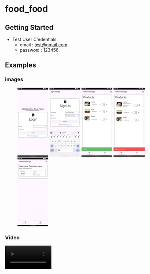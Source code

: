 # food_food


## Getting Started

 - Test User Credentials
   - email : test@gmail.com
   - password : 123456

## Examples
### images
<figure>
<img src="https://github.com/riyan-dcosta/food_food/blob/main/examples/images/signin_page.png?raw=true" width="100"/>
<img src="https://github.com/riyan-dcosta/food_food/blob/main/examples/images/signup_page.png?raw=true" width="100"/>
  <img src="https://github.com/riyan-dcosta/food_food/blob/main/examples/images/dashboard-products_page.png?raw=true" width="100"/>
  <img src="https://github.com/riyan-dcosta/food_food/blob/main/examples/images/dashboard-products_page-item-limit-ui.png?raw=true" width="100"/>
  <img src="https://github.com/riyan-dcosta/food_food/blob/main/examples/images/order_details_page.png?raw=true" width="100"/>
</figure>
  
### Video
<video width="150" controls>
<source src="https://github.com/riyan-dcosta/food_food/blob/main/examples/video/food_food_screen_recording.webm" type="video/webm">
unable to play video
</video>
  
  